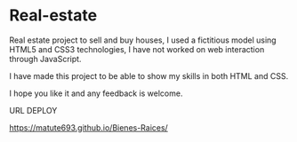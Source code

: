 # Real-estate
Real estate project to sell and buy houses, I used a fictitious model using HTML5 and CSS3 technologies, I have not worked on web interaction through JavaScript.

I have made this project to be able to show my skills in both HTML and CSS.

I hope you like it and any feedback is welcome.


URL DEPLOY

https://matute693.github.io/Bienes-Raices/
